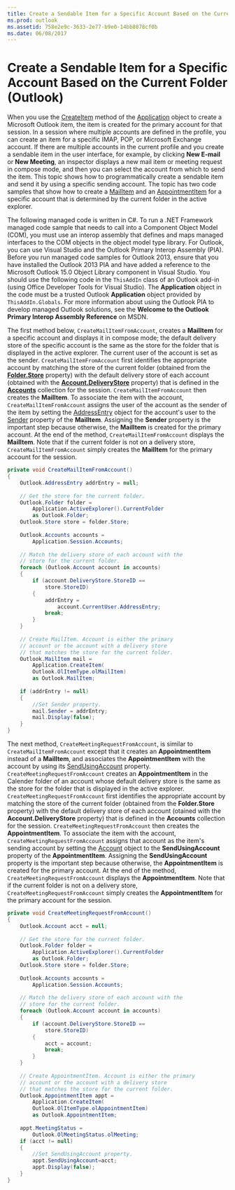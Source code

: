 ```yaml
---
title: Create a Sendable Item for a Specific Account Based on the Current Folder (Outlook)
ms.prod: outlook
ms.assetid: 758e2e9c-3633-2e77-b9e0-14bb8078cf0b
ms.date: 06/08/2017
---
```



# Create a Sendable Item for a Specific Account Based on the Current Folder (Outlook)

When you use the  [CreateItem](application-createitem-method-outlook.md) method of the [Application](application-object-outlook.md) object to create a Microsoft Outlook item, the item is created for the primary account for that session. In a session where multiple accounts are defined in the profile, you can create an item for a specific IMAP, POP, or Microsoft Exchange account. If there are multiple accounts in the current profile and you create a sendable item in the user interface, for example, by clicking **New E-mail** or **New Meeting**, an inspector displays a new mail item or meeting request in compose mode, and then you can select the account from which to send the item. This topic shows how to programmatically create a sendable item and send it by using a specific sending account. The topic has two code samples that show how to create a  [MailItem](mailitem-object-outlook.md) and an [AppointmentItem](appointmentitem-object-outlook.md) for a specific account that is determined by the current folder in the active explorer.

The following managed code is written in C#. To run a .NET Framework managed code sample that needs to call into a Component Object Model (COM), you must use an interop assembly that defines and maps managed interfaces to the COM objects in the object model type library. For Outlook, you can use Visual Studio and the Outlook Primary Interop Assembly (PIA). Before you run managed code samples for Outlook 2013, ensure that you have installed the Outlook 2013 PIA and have added a reference to the Microsoft Outlook 15.0 Object Library component in Visual Studio. You should use the following code in the  `ThisAddIn` class of an Outlook add-in (using Office Developer Tools for Visual Studio). The **Application** object in the code must be a trusted Outlook **Application** object provided by `ThisAddIn.Globals`. For more information about using the Outlook PIA to develop managed Outlook solutions, see the **Welcome to the Outlook Primary Interop Assembly Reference** on MSDN.

The first method below,  `CreateMailItemFromAccount`, creates a **MailItem** for a specific account and displays it in compose mode; the default delivery store of the specific account is the same as the store for the folder that is displayed in the active explorer. The current user of the account is set as the sender. `CreateMailItemFromAccount` first identifies the appropriate account by matching the store of the current folder (obtained from the **[Folder.Store](folder-store-property-outlook.md)** property) with the default delivery store of each account (obtained with the **[Account.DeliveryStore](account-deliverystore-property-outlook.md)** property) that is defined in the **[Accounts](accounts-object-outlook.md)** collection for the session. `CreateMailItemFromAccount` then creates the **MailItem**. To associate the item with the account,  `CreateMailItemFromAccount` assigns the user of the account as the sender of the item by setting the [AddressEntry](addressentry-object-outlook.md) object for the account's user to the [Sender](mailitem-sender-property-outlook.md) property of the **MailItem**. Assigning the **Sender** property is the important step because otherwise, the **MailItem** is created for the primary account. At the end of the method, `CreateMailItemFromAccount` displays the **MailItem**. Note that if the current folder is not on a delivery store,  `CreateMailItemFromAccount` simply creates the **MailItem** for the primary account for the session.




```C#
private void CreateMailItemFromAccount() 
{ 
    Outlook.AddressEntry addrEntry = null; 
 
    // Get the store for the current folder. 
    Outlook.Folder folder = 
        Application.ActiveExplorer().CurrentFolder  
        as Outlook.Folder; 
    Outlook.Store store = folder.Store; 
     
    Outlook.Accounts accounts = 
        Application.Session.Accounts; 
 
    // Match the delivery store of each account with the  
    // store for the current folder. 
    foreach (Outlook.Account account in accounts) 
    { 
        if (account.DeliveryStore.StoreID ==  
            store.StoreID) 
        { 
            addrEntry = 
                account.CurrentUser.AddressEntry; 
            break; 
        } 
    } 
 
    // Create MailItem. Account is either the primary 
    // account or the account with a delivery store 
    // that matches the store for the current folder. 
    Outlook.MailItem mail = 
        Application.CreateItem( 
        Outlook.OlItemType.olMailItem) 
        as Outlook.MailItem; 
 
    if (addrEntry != null) 
    { 
        //Set Sender property. 
        mail.Sender = addrEntry; 
        mail.Display(false); 
    } 
} 

```

The next method,  `CreateMeetingRequestFromAccount`, is similar to  `CreateMailItemFromAccount` except that it creates an **AppointmentItem** instead of a **MailItem**, and associates the **AppointmentItem** with the account by using its [SendUsingAccount](appointmentitem-sendusingaccount-property-outlook.md) property. `CreateMeetingRequestFromAccount` creates an **AppointmentItem** in the Calender folder of an account whose default delivery store is the same as the store for the folder that is displayed in the active explorer. `CreateMeetingRequestFromAccount` first identifies the appropriate account by matching the store of the current folder (obtained from the **Folder.Store** property) with the default delivery store of each account (otained with the **Account.DeliveryStore** property) that is defined in the **Accounts** collection for the session. `CreateMeetingRequestFromAccount` then creates the **AppointmentItem**. To associate the item with the account,  `CreateMeetingRequestFromAccount` assigns that account as the item's sending account by setting the [Account](account-object-outlook.md) object to the **SendUsingAccount** property of the **AppointmentItem**. Assigning the **SendUsingAccount** property is the important step because otherwise, the **AppointmentItem** is created for the primary account. At the end of the method, `CreateMeetingRequestFromAccount` displays the **AppointmentItem**. Note that if the current folder is not on a delivery store,  `CreateMeetingRequestFromAccount` simply creates the **AppointmentItem** for the primary account for the session.



```C#
private void CreateMeetingRequestFromAccount() 
{ 
    Outlook.Account acct = null; 
 
    // Get the store for the current folder. 
    Outlook.Folder folder = 
        Application.ActiveExplorer().CurrentFolder 
        as Outlook.Folder; 
    Outlook.Store store = folder.Store; 
 
    Outlook.Accounts accounts = 
        Application.Session.Accounts; 
 
    // Match the delivery store of each account with the  
    // store for the current folder. 
    foreach (Outlook.Account account in accounts) 
    { 
        if (account.DeliveryStore.StoreID == 
            store.StoreID) 
        { 
            acct = account; 
            break; 
        } 
    } 
  
    // Create AppointmentItem. Account is either the primary 
    // account or the account with a delivery store 
    // that matches the store for the current folder. 
    Outlook.AppointmentItem appt = 
        Application.CreateItem( 
        Outlook.OlItemType.olAppointmentItem) 
        as Outlook.AppointmentItem; 
 
    appt.MeetingStatus =  
        Outlook.OlMeetingStatus.olMeeting; 
    if (acct != null) 
    { 
        //Set SendUsingAccount property. 
        appt.SendUsingAccount=acct; 
        appt.Display(false); 
    } 
} 

```



